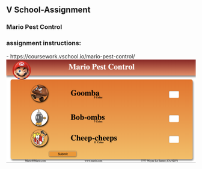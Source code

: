 <h2>V School-Assignment</h2>

<h3>Mario Pest Control</h3>

<h3>assignment instructions:</h3>
- https://coursework.vschool.io/mario-pest-control/

<img src="./image/marioScreenShot.png" />